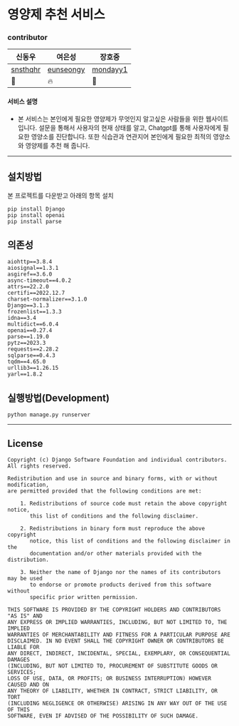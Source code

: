 # 영양제 추천 서비스
### contributor
|신동우|여은성|장호중|
|------|---|---|
| [snsthqhr](https://github.com/snsthqhr)              |      [eunseongy](https://github.com/eunseongy)         |   [mondayy1](https://github.com/mondayy1)      |
| 🌴                                               | 🔥                                               | 📖                                               |



#### 서비스 설명
* 본 서비스는 본인에게 필요한 영양제가 무엇인지 알고싶은 사람들을 위한 웹사이트입니다.
설문을 통해서 사용자의 현재 상태를 알고, Chatgpt를 통해 사용자에게 필요한 영양소를 진단합니다.
또한 식습관과 연관지어 본인에게 필요한 최적의 영양소와 영양제를 추천 해 줍니다.
-----
## 설치방법
본 프로젝트를 다운받고 아래의 항목 설치
```
pip install Django
pip install openai
pip install parse
```

## 의존성
```
aiohttp==3.8.4
aiosignal==1.3.1
asgiref==3.6.0
async-timeout==4.0.2
attrs==22.2.0
certifi==2022.12.7
charset-normalizer==3.1.0
Django==3.1.3
frozenlist==1.3.3
idna==3.4
multidict==6.0.4
openai==0.27.4
parse==1.19.0
pytz==2023.3
requests==2.28.2
sqlparse==0.4.3
tqdm==4.65.0
urllib3==1.26.15
yarl==1.8.2
```

## 실행방법(Development)
```
python manage.py runserver
```

----
## License
```
Copyright (c) Django Software Foundation and individual contributors.
All rights reserved.

Redistribution and use in source and binary forms, with or without modification,
are permitted provided that the following conditions are met:

    1. Redistributions of source code must retain the above copyright notice,
       this list of conditions and the following disclaimer.

    2. Redistributions in binary form must reproduce the above copyright
       notice, this list of conditions and the following disclaimer in the
       documentation and/or other materials provided with the distribution.

    3. Neither the name of Django nor the names of its contributors may be used
       to endorse or promote products derived from this software without
       specific prior written permission.

THIS SOFTWARE IS PROVIDED BY THE COPYRIGHT HOLDERS AND CONTRIBUTORS "AS IS" AND
ANY EXPRESS OR IMPLIED WARRANTIES, INCLUDING, BUT NOT LIMITED TO, THE IMPLIED
WARRANTIES OF MERCHANTABILITY AND FITNESS FOR A PARTICULAR PURPOSE ARE
DISCLAIMED. IN NO EVENT SHALL THE COPYRIGHT OWNER OR CONTRIBUTORS BE LIABLE FOR
ANY DIRECT, INDIRECT, INCIDENTAL, SPECIAL, EXEMPLARY, OR CONSEQUENTIAL DAMAGES
(INCLUDING, BUT NOT LIMITED TO, PROCUREMENT OF SUBSTITUTE GOODS OR SERVICES;
LOSS OF USE, DATA, OR PROFITS; OR BUSINESS INTERRUPTION) HOWEVER CAUSED AND ON
ANY THEORY OF LIABILITY, WHETHER IN CONTRACT, STRICT LIABILITY, OR TORT
(INCLUDING NEGLIGENCE OR OTHERWISE) ARISING IN ANY WAY OUT OF THE USE OF THIS
SOFTWARE, EVEN IF ADVISED OF THE POSSIBILITY OF SUCH DAMAGE.
```
